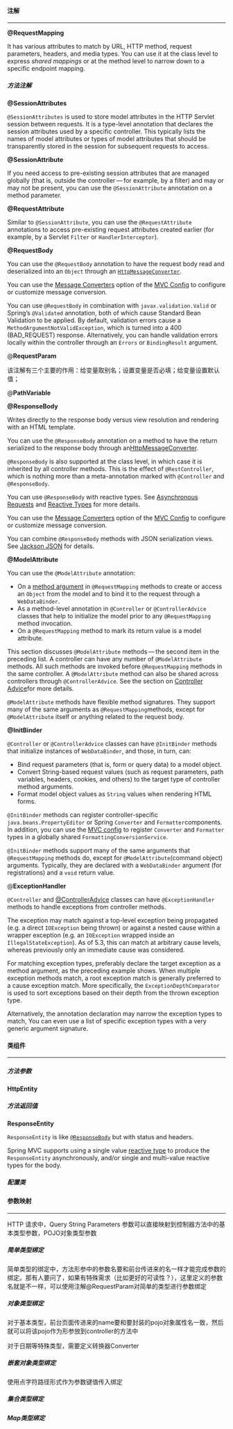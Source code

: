 #### 注解

------

**@RequestMapping**

It has various attributes to match by URL, HTTP method, request parameters, headers, and media types. You can use it at the class level to express *shared mappings* or at the method level to narrow down to a specific endpoint mapping.



##### 方法注解

**@SessionAttributes**

`@SessionAttributes` is used to store model attributes in the HTTP Servlet session between requests. It is a type-level annotation that declares the session attributes used by a specific controller. This typically lists the names of model attributes or types of model attributes that should be transparently stored in the session for subsequent requests to access.

**@SessionAttribute**

If you need access to pre-existing session attributes that are managed globally (that is, outside the controller — for example, by a filter) and may or may not be present, you can use the `@SessionAttribute` annotation on a method parameter.

**@RequestAttribute**

Similar to `@SessionAttribute`, you can use the `@RequestAttribute` annotations to access pre-existing request attributes created earlier (for example, by a Servlet `Filter` or `HandlerInterceptor`).

**@RequestBody**

You can use the `@RequestBody` annotation to have the request body read and deserialized into an `Object` through an [`HttpMessageConverter`](https://docs.spring.io/spring-framework/docs/current/reference/html/integration.html#rest-message-conversion). 

You can use the [Message Converters](https://docs.spring.io/spring-framework/docs/current/reference/html/web.html#mvc-config-message-converters) option of the [MVC Config](https://docs.spring.io/spring-framework/docs/current/reference/html/web.html#mvc-config) to configure or customize message conversion.

You can use `@RequestBody` in combination with `javax.validation.Valid` or Spring’s `@Validated` annotation, both of which cause Standard Bean Validation to be applied. By default, validation errors cause a `MethodArgumentNotValidException`, which is turned into a 400 (BAD_REQUEST) response. Alternatively, you can handle validation errors locally within the controller through an `Errors` or `BindingResult` argument.

@**RequestParam**

该注解有三个主要的作用：给变量取别名；设置变量是否必填；给变量设置默认值；

@**PathVariable**



**@ResponseBody**

Writes directly to the response body versus view resolution and rendering with an HTML template.

You can use the `@ResponseBody` annotation on a method to have the return serialized to the response body through an[HttpMessageConverter](https://docs.spring.io/spring-framework/docs/current/reference/html/integration.html#rest-message-conversion). 

`@ResponseBody` is also supported at the class level, in which case it is inherited by all controller methods. This is the effect of `@RestController`, which is nothing more than a meta-annotation marked with `@Controller` and `@ResponseBody`.

You can use `@ResponseBody` with reactive types. See [Asynchronous Requests](https://docs.spring.io/spring-framework/docs/current/reference/html/web.html#mvc-ann-async) and [Reactive Types](https://docs.spring.io/spring-framework/docs/current/reference/html/web.html#mvc-ann-async-reactive-types) for more details.

You can use the [Message Converters](https://docs.spring.io/spring-framework/docs/current/reference/html/web.html#mvc-config-message-converters) option of the [MVC Config](https://docs.spring.io/spring-framework/docs/current/reference/html/web.html#mvc-config) to configure or customize message conversion.

You can combine `@ResponseBody` methods with JSON serialization views. See [Jackson JSON](https://docs.spring.io/spring-framework/docs/current/reference/html/web.html#mvc-ann-jackson) for details.



**@ModelAttribute**

You can use the `@ModelAttribute` annotation:

- On a [method argument](https://docs.spring.io/spring-framework/docs/current/reference/html/web.html#mvc-ann-modelattrib-method-args) in `@RequestMapping` methods to create or access an `Object` from the model and to bind it to the request through a `WebDataBinder`.
- As a method-level annotation in `@Controller` or `@ControllerAdvice` classes that help to initialize the model prior to any `@RequestMapping` method invocation.
- On a `@RequestMapping` method to mark its return value is a model attribute.

This section discusses `@ModelAttribute` methods — the second item in the preceding list. A controller can have any number of `@ModelAttribute` methods. All such methods are invoked before `@RequestMapping` methods in the same controller. A `@ModelAttribute` method can also be shared across controllers through `@ControllerAdvice`. See the section on [Controller Advice](https://docs.spring.io/spring-framework/docs/current/reference/html/web.html#mvc-ann-controller-advice)for more details.

`@ModelAttribute` methods have flexible method signatures. They support many of the same arguments as `@RequestMapping`methods, except for `@ModelAttribute` itself or anything related to the request body.



**@InitBinder**

`@Controller` or `@ControllerAdvice` classes can have `@InitBinder` methods that initialize instances of `WebDataBinder`, and those, in turn, can:

- Bind request parameters (that is, form or query data) to a model object.
- Convert String-based request values (such as request parameters, path variables, headers, cookies, and others) to the target type of controller method arguments.
- Format model object values as `String` values when rendering HTML forms.

`@InitBinder` methods can register controller-specific `java.beans.PropertyEditor` or Spring `Converter` and `Formatter`components. In addition, you can use the [MVC config](https://docs.spring.io/spring-framework/docs/current/reference/html/web.html#mvc-config-conversion) to register `Converter` and `Formatter` types in a globally shared `FormattingConversionService`.

`@InitBinder` methods support many of the same arguments that `@RequestMapping` methods do, except for `@ModelAttribute`(command object) arguments. Typically, they are declared with a `WebDataBinder` argument (for registrations) and a `void` return value. 



@**ExceptionHandler**

`@Controller` and [@ControllerAdvice](https://docs.spring.io/spring-framework/docs/current/reference/html/web.html#mvc-ann-controller-advice) classes can have `@ExceptionHandler` methods to handle exceptions from controller methods.

The exception may match against a top-level exception being propagated (e.g. a direct `IOException` being thrown) or against a nested cause within a wrapper exception (e.g. an `IOException` wrapped inside an `IllegalStateException`). As of 5.3, this can match at arbitrary cause levels, whereas previously only an immediate cause was considered.

For matching exception types, preferably declare the target exception as a method argument, as the preceding example shows. When multiple exception methods match, a root exception match is generally preferred to a cause exception match. More specifically, the `ExceptionDepthComparator` is used to sort exceptions based on their depth from the thrown exception type.

Alternatively, the annotation declaration may narrow the exception types to match, You can even use a list of specific exception types with a very generic argument signature.



#### 类组件

------

##### 方法参数

**HttpEntity**







##### 方法返回值

**ResponseEntity**

`ResponseEntity` is like [`@ResponseBody`](https://docs.spring.io/spring-framework/docs/current/reference/html/web.html#mvc-ann-responsebody) but with status and headers. 

Spring MVC supports using a single value [reactive type](https://docs.spring.io/spring-framework/docs/current/reference/html/web.html#mvc-ann-async-reactive-types) to produce the `ResponseEntity` asynchronously, and/or single and multi-value reactive types for the body.	









##### 配置类





#### 参数映射

------

HTTP 请求中，Query String Parameters 参数可以直接映射到控制器方法中的基本类型参数，POJO对象类型参数



##### 简单类型绑定

简单类型的绑定中，方法形参中的参数名要和前台传进来的名一样才能完成参数的绑定。那有人要问了，如果有特殊需求（比如更好的可读性？），这里定义的参数名就是不一样，可以使用注解@RequestParam对简单的类型进行参数绑定



##### 对象类型绑定

对于基本类型，前台页面传进来的name要和要封装的pojo对象属性名一致，然后就可以将该pojo作为形参放到controller的方法中

对于日期等特殊类型，需要定义转换器Converter



##### 嵌套对象类型绑定

使用点字符路径形式作为参数键值传入绑定



##### 集合类型绑定



##### Map类型绑定



